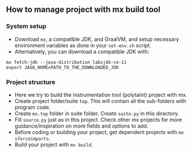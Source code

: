 ## How to manage project with mx build tool

### System setup
- Download `mx`, a compatible JDK, and GraalVM, and setup necessary environment variables as done in your `set-env.sh` script.
- Alternatively, you can download a compatible JDK with: 
```
mx fetch-jdk --java-distribution labsjdk-ce-11
export JAVA_HOME=PATH_TO_THE_DOWNLOADED_JDK

```

### Project structure
- Here we try to build the instrumentation tool (polytaint) project with mx.
- Create project folder/suite `top`. This will contain all the sub-folders with program code.
- Create `mx.top` folder in suite folder. Create `suite.py` in this directory.
- Fill `source.py` just as in this project. Check other mx projects for more guidance/inspiration on more fields and options to add.
- Before coding or building your project, get dependent projects with `mx sforceimports`.
- Build your project with `mx build`.